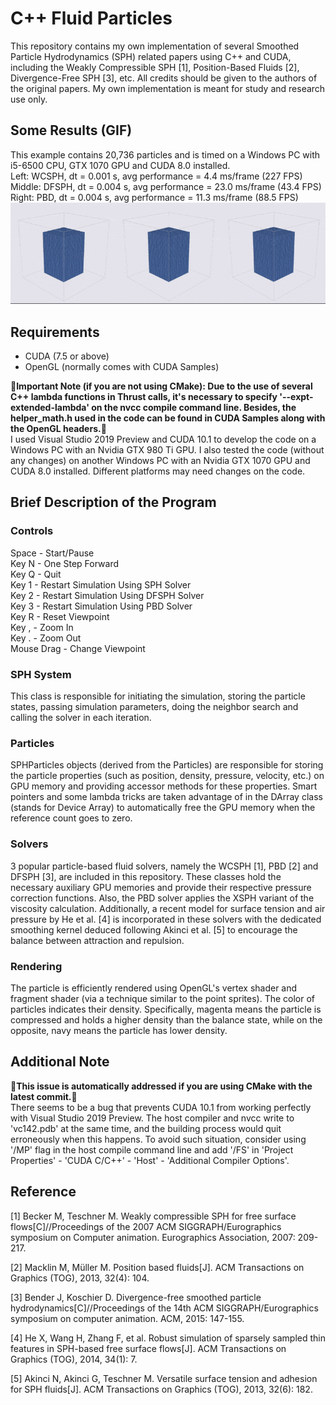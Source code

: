 # C++ Fluid Particles

This repository contains my own implementation of several Smoothed Particle Hydrodynamics (SPH) related papers using C++ and CUDA, including the Weakly Compressible SPH [1], Position-Based Fluids [2], Divergence-Free SPH [3], etc. All credits should be given to the authors of the original papers. My own implementation is meant for study and research use only.

## Some Results (GIF)
This example contains 20,736 particles and is timed on a Windows PC with i5-6500 CPU, GTX 1070 GPU and CUDA 8.0 installed.  
Left: WCSPH, dt = 0.001 s, avg performance = 4.4 ms/frame (227 FPS)  
Middle: DFSPH, dt = 0.004 s, avg performance = 23.0 ms/frame (43.4 FPS)  
Right: PBD, dt = 0.004 s,  avg performance = 11.3 ms/frame (88.5 FPS)
![example](example.gif)

## Requirements

* CUDA (7.5 or above)
* OpenGL (normally comes with CUDA Samples)

&#x1F536;__Important Note (if you are not using CMake): Due to the use of several C++ lambda functions in Thrust calls, it's necessary to specify '--expt-extended-lambda' on the nvcc compile command line. Besides, the helper_math.h used in the code can be found in CUDA Samples along with the OpenGL headers.__&#x1F536;  
I used Visual Studio 2019 Preview and CUDA 10.1 to develop the code on a Windows PC with an Nvidia GTX 980 Ti GPU. I also tested the code (without any changes) on another Windows PC with an Nvidia GTX 1070 GPU and CUDA 8.0 installed. Different platforms may need changes on the code.

## Brief Description of the Program
### Controls  
Space - Start/Pause  
Key N - One Step Forward  
Key Q - Quit  
Key 1 - Restart Simulation Using SPH Solver  
Key 2 - Restart Simulation Using DFSPH Solver  
Key 3 - Restart Simulation Using PBD Solver  
Key R - Reset Viewpoint  
Key , - Zoom In  
Key . - Zoom Out  
Mouse Drag - Change Viewpoint  
### SPH System
This class is responsible for initiating the simulation, storing the particle states, passing simulation parameters, doing the neighbor search and calling the solver in each iteration.
### Particles
SPHParticles objects (derived from the Particles) are responsible for storing the particle properties (such as position, density, pressure, velocity, etc.) on GPU memory and providing accessor methods for these properties. Smart pointers and some lambda tricks are taken advantage of in the DArray class (stands for Device Array) to automatically free the GPU memory when the reference count goes to zero.
### Solvers
3 popular particle-based fluid solvers, namely the WCSPH [1], PBD [2] and DFSPH [3], are included in this repository. These classes hold the necessary auxiliary GPU memories and provide their respective pressure correction functions. Also, the PBD solver applies the XSPH variant of the viscosity calculation. Additionally, a recent model for surface tension and air pressure by He et al. [4] is incorporated in these solvers with the dedicated smoothing kernel deduced following Akinci et al. [5] to encourage the balance between attraction and repulsion.
### Rendering
The particle is efficiently rendered using OpenGL's vertex shader and fragment shader (via a technique similar to the point sprites). The color of particles indicates their density. Specifically, magenta means the particle is compressed and holds a higher density than the balance state, while on the opposite, navy means the particle has lower density.  

## Additional Note
&#x1F536;__This issue is automatically addressed if you are using CMake with the latest commit.__&#x1F536;  
There seems to be a bug that prevents CUDA 10.1 from working perfectly with Visual Studio 2019 Preview. The host compiler and nvcc write to 'vc142.pdb' at the same time, and the building process would quit erroneously when this happens. To avoid such situation, consider using '/MP' flag in the host compile command line and add '/FS' in 'Project Properties' - 'CUDA C/C++' - 'Host' - 'Additional Compiler Options'.

## Reference
[1] Becker M, Teschner M. Weakly compressible SPH for free surface flows[C]//Proceedings of the 2007 ACM SIGGRAPH/Eurographics symposium on Computer animation. Eurographics Association, 2007: 209-217.

[2] Macklin M, Müller M. Position based fluids[J]. ACM Transactions on Graphics (TOG), 2013, 32(4): 104.

[3] Bender J, Koschier D. Divergence-free smoothed particle hydrodynamics[C]//Proceedings of the 14th ACM SIGGRAPH/Eurographics symposium on computer animation. ACM, 2015: 147-155.

[4] He X, Wang H, Zhang F, et al. Robust simulation of sparsely sampled thin features in SPH-based free surface flows[J]. ACM Transactions on Graphics (TOG), 2014, 34(1): 7.

[5] Akinci N, Akinci G, Teschner M. Versatile surface tension and adhesion for SPH fluids[J]. ACM Transactions on Graphics (TOG), 2013, 32(6): 182.
